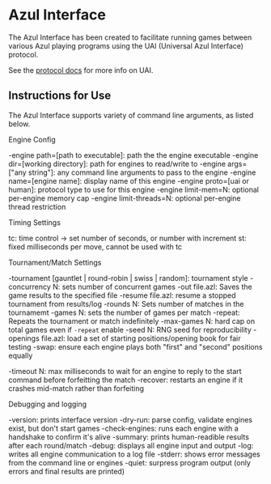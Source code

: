 # Azul Interface

The Azul Interface has been created to facilitate running games between various 
Azul playing programs using the UAI (Universal Azul Interface) protocol. 

See the [protocol docs](/interface/protocol.md) for more info on UAI. 

## Instructions for Use

The Azul Interface supports variety of command line arguments, as listed below. 

Engine Config

-engine path=[path to executable]: path the the engine executable
-engine dir=[working directory]: path for engines to read/write to
-engine args=["any string"]: any command line arguments to pass to the engine
-engine name=[engine name]: display name of this engine
-engine proto=[uai or human]: protocol type to use for this engine
-engine limit-mem=N: optional per-engine memory cap
-engine limit-threads=N: optional per-engine thread restriction

Timing Settings

tc: time control -> set number of seconds, or number with increment
st: fixed milliseconds per move, cannot be used with tc

Tournament/Match Settings

-tournament [gauntlet | round-robin | swiss | random]: tournament style
-concurrency N: sets number of concurrent games
-out file.azl: Saves the game results to the specified file
-resume file.azl: resume a stopped tournament from results/log
-rounds N: Sets number of matches in the tournamemt
-games N: sets the number of games per match
-repeat: Repeats the tournament or match indefinitely
-max-games N: hard cap on total games even if `-repeat` enable
-seed N: RNG seed for reproducibility
-openings file.azl: load a set of starting positions/opening book for fair testing
-swap: ensure each engine plays both "first" and "second" positions equally

-timeout N: max milliseconds to wait for an engine to reply to the start command before forfeitting the match
-recover: restarts an engine if it crashes mid-match rather than forfeiting

Debugging and logging

-version: prints interface version
-dry-run: parse config, validate engines exist, but don't start games
-check-engines: runs each engine with a handshake to confirm it's alive
-summary: prints human-readible results after each round/match
-debug: displays all engine input and output
-log: writes all engine communication to a log file
-stderr: shows error messages from the command line or engines
-quiet: surpress program output (only errors and final results are printed)
